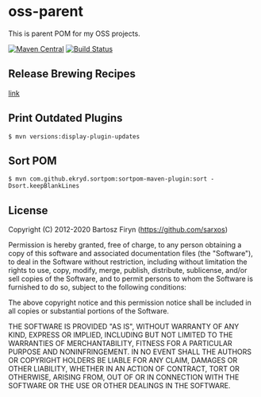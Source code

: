 # oss-parent

This is parent POM for my OSS projects.

[![Maven Central](https://maven-badges.herokuapp.com/maven-central/com.github.sarxos/oss-parent/badge.svg)](http://search.maven.org/#artifactdetails|com.github.sarxos|oss-parent|2|bundle)
[![Build Status](https://img.shields.io/travis/sarxos/oss-parent.svg?branch=master)](http://travis-ci.org/sarxos/oss-parent)

## Release Brewing Recipes

[link](https://github.com/sarxos/oss-parent/wiki)

## Print Outdated Plugins

```plain
$ mvn versions:display-plugin-updates
```

## Sort POM

```plain
$ mvn com.github.ekryd.sortpom:sortpom-maven-plugin:sort -Dsort.keepBlankLines
```

## License

Copyright (C) 2012-2020 Bartosz Firyn (https://github.com/sarxos)

Permission is hereby granted, free of charge, to any person obtaining a copy of this software and associated documentation files (the "Software"), to deal in the Software without restriction, including without limitation the rights to use, copy, modify, merge, publish, distribute, sublicense, and/or sell copies of the Software, and to permit persons to whom the Software is furnished to do so, subject to the following conditions:

The above copyright notice and this permission notice shall be included in all copies or substantial portions of the Software.

THE SOFTWARE IS PROVIDED "AS IS", WITHOUT WARRANTY OF ANY KIND, EXPRESS OR IMPLIED, INCLUDING BUT NOT LIMITED TO THE WARRANTIES OF MERCHANTABILITY, FITNESS FOR A PARTICULAR PURPOSE AND NONINFRINGEMENT. IN NO EVENT SHALL THE AUTHORS OR COPYRIGHT HOLDERS BE LIABLE FOR ANY CLAIM, DAMAGES OR OTHER LIABILITY, WHETHER IN AN ACTION OF CONTRACT, TORT OR OTHERWISE, ARISING FROM, OUT OF OR IN CONNECTION WITH THE SOFTWARE OR THE USE OR OTHER DEALINGS IN THE SOFTWARE.

